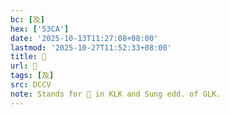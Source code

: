 ```yaml
---
bc: [及]
hex: ['53CA']
date: '2025-10-13T11:27:08+08:00'
lastmod: '2025-10-27T11:52:33+08:00'
title: 󰕱
url: 󰕱
tags: [及]
src: DCCV
note: Stands for 𢀔 in KLK and Sung edd. of GLK.
---
```

